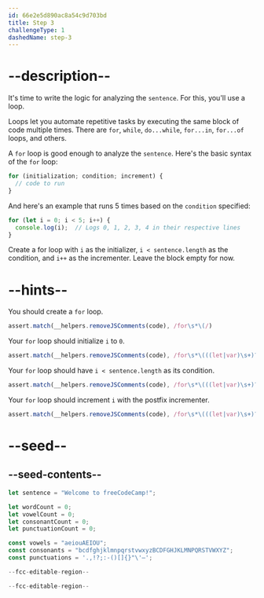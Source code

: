 ```yaml
---
id: 66e2e5d890ac8a54c9d703bd
title: Step 3
challengeType: 1
dashedName: step-3
---
```


# --description--

It's time to write the logic for analyzing the `sentence`. For this, you'll use a loop.

Loops let you automate repetitive tasks by executing the same block of code multiple times. There are `for`, `while`, `do...while`, `for...in`, `for...of` loops, and others.

A `for` loop is good enough to analyze the `sentence`. Here's the basic syntax of the `for` loop:

```js
for (initialization; condition; increment) {
  // code to run
}
```

And here's an example that runs 5 times based on the `condition` specified:

```js
for (let i = 0; i < 5; i++) {
  console.log(i);  // Logs 0, 1, 2, 3, 4 in their respective lines
}
```

Create a for loop with `i` as the initializer, `i < sentence.length` as the condition, and `i++` as the incrementer. Leave the block empty for now.

# --hints--

You should create a `for` loop.

```js
assert.match(__helpers.removeJSComments(code), /for\s*\(/)
```

Your `for` loop should initialize `i` to `0`.

```js
assert.match(__helpers.removeJSComments(code), /for\s*\(((let|var)\s+)?i\s*=\s*0;/)
```

Your `for` loop should have `i < sentence.length` as its condition.

```js
assert.match(__helpers.removeJSComments(code), /for\s*\(((let|var)\s+)?i\s*=\s*0;\s*i\s*<\s*sentence\.length;/)
```

Your `for` loop should increment `i` with the postfix incrementer.

```js
assert.match(__helpers.removeJSComments(code), /for\s*\(((let|var)\s+)?i\s*=\s*0;\s*i\s*<\s*sentence\.length;\s*i\+\+\s*\)\s*\{\s*/)
```

# --seed--

## --seed-contents--

```js
let sentence = "Welcome to freeCodeCamp!";

let wordCount = 0;
let vowelCount = 0;
let consonantCount = 0;
let punctuationCount = 0;

const vowels = "aeiouAEIOU";
const consonants = "bcdfghjklmnpqrstvwxyzBCDFGHJKLMNPQRSTVWXYZ";
const punctuations = '.,!?;:-()[]{}"\'–';

--fcc-editable-region--

--fcc-editable-region--
```
